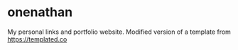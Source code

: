 # onenathan

My personal links and portfolio website. Modified version of a template from https://templated.co